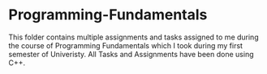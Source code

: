 # Programming-Fundamentals
This folder contains multiple assignments and tasks assigned to me during the course of Programming Fundamentals which I took during my first semester of Univeristy.
All Tasks and Assignments have been done using C++.
 

